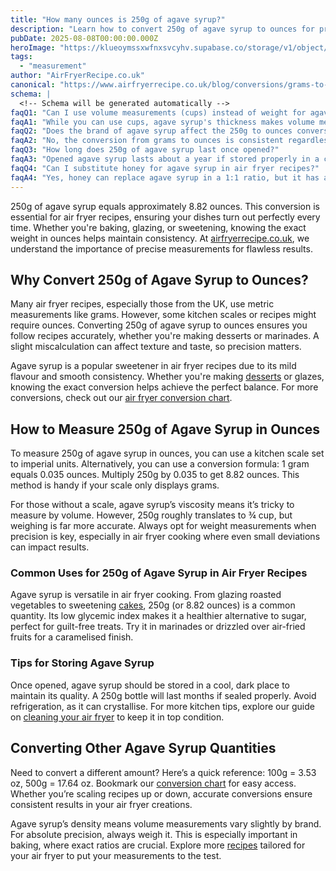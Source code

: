 ```yaml
---
title: "How many ounces is 250g of agave syrup?"
description: "Learn how to convert 250g of agave syrup to ounces for precise air fryer recipes. Perfect measurements every time!"
pubDate: 2025-08-08T00:00:00.000Z
heroImage: "https://klueoymssxwfnxsvcyhv.supabase.co/storage/v1/object/public/Shmucket/250g-agave-syrup-to-ounces.webp"
tags:
  - "measurement"
author: "AirFryerRecipe.co.uk"
canonical: "https://www.airfryerrecipe.co.uk/blog/conversions/grams-to-ounces/250g-agave-syrup-to-ounces"
schema: |
  <!-- Schema will be generated automatically -->
faqQ1: "Can I use volume measurements (cups) instead of weight for agave syrup?"
faqA1: "While you can use cups, agave syrup's thickness makes volume measurements less accurate than weight. 250g is roughly ¾ cup, but scales ensure precision, especially in baking. For best results, stick to grams or ounces."
faqQ2: "Does the brand of agave syrup affect the 250g to ounces conversion?"
faqA2: "No, the conversion from grams to ounces is consistent regardless of brand. However, density may vary slightly, so weighing is always more reliable than volume measurements for precise recipes."
faqQ3: "How long does 250g of agave syrup last once opened?"
faqA3: "Opened agave syrup lasts about a year if stored properly in a cool, dark place. Avoid refrigeration, as it can cause crystallisation. Always check for off smells or mould before use."
faqQ4: "Can I substitute honey for agave syrup in air fryer recipes?"
faqA4: "Yes, honey can replace agave syrup in a 1:1 ratio, but it has a stronger flavour and higher viscosity. Adjust cooking times slightly, as honey caramelises faster in the air fryer."
---
```

<p>250g of agave syrup equals approximately 8.82 ounces. This conversion is essential for air fryer recipes, ensuring your dishes turn out perfectly every time. Whether you're baking, glazing, or sweetening, knowing the exact weight in ounces helps maintain consistency. At <a href=https://www.airfryerrecipe.co.uk>airfryerrecipe.co.uk</a>, we understand the importance of precise measurements for flawless results.</p>  

<h2>Why Convert 250g of Agave Syrup to Ounces?</h2>  
<p>Many air fryer recipes, especially those from the UK, use metric measurements like grams. However, some kitchen scales or recipes might require ounces. Converting 250g of agave syrup to ounces ensures you follow recipes accurately, whether you're making desserts or marinades. A slight miscalculation can affect texture and taste, so precision matters.</p>  
<p>Agave syrup is a popular sweetener in air fryer recipes due to its mild flavour and smooth consistency. Whether you're making <a href=https://www.airfryerrecipe.co.uk/recipe-category/dessert>desserts</a> or glazes, knowing the exact conversion helps achieve the perfect balance. For more conversions, check out our <a href=https://www.airfryerrecipe.co.uk/air-fryer-conversion-chart>air fryer conversion chart</a>.</p>  

<h2>How to Measure 250g of Agave Syrup in Ounces</h2>  
<p>To measure 250g of agave syrup in ounces, you can use a kitchen scale set to imperial units. Alternatively, you can use a conversion formula: 1 gram equals 0.035 ounces. Multiply 250g by 0.035 to get 8.82 ounces. This method is handy if your scale only displays grams.</p>  
<p>For those without a scale, agave syrup’s viscosity means it’s tricky to measure by volume. However, 250g roughly translates to ¾ cup, but weighing is far more accurate. Always opt for weight measurements when precision is key, especially in air fryer cooking where even small deviations can impact results.</p>  

<h3>Common Uses for 250g of Agave Syrup in Air Fryer Recipes</h3>  
<p>Agave syrup is versatile in air fryer cooking. From glazing roasted vegetables to sweetening <a href=https://www.airfryerrecipe.co.uk/recipe-category/cakes>cakes</a>, 250g (or 8.82 ounces) is a common quantity. Its low glycemic index makes it a healthier alternative to sugar, perfect for guilt-free treats. Try it in marinades or drizzled over air-fried fruits for a caramelised finish.</p>  

<h3>Tips for Storing Agave Syrup</h3>  
<p>Once opened, agave syrup should be stored in a cool, dark place to maintain its quality. A 250g bottle will last months if sealed properly. Avoid refrigeration, as it can crystallise. For more kitchen tips, explore our guide on <a href=https://www.airfryerrecipe.co.uk/air-fryer-cleaner>cleaning your air fryer</a> to keep it in top condition.</p>  

<h2>Converting Other Agave Syrup Quantities</h2>  
<p>Need to convert a different amount? Here’s a quick reference: 100g = 3.53 oz, 500g = 17.64 oz. Bookmark our <a href=https://www.airfryerrecipe.co.uk/air-fryer-conversion-chart>conversion chart</a> for easy access. Whether you’re scaling recipes up or down, accurate conversions ensure consistent results in your air fryer creations.</p>  
<p>Agave syrup’s density means volume measurements vary slightly by brand. For absolute precision, always weigh it. This is especially important in baking, where exact ratios are crucial. Explore more <a href=https://www.airfryerrecipe.co.uk/recipes>recipes</a> tailored for your air fryer to put your measurements to the test.</p>
